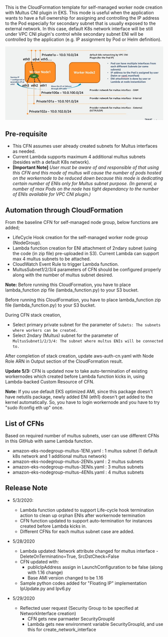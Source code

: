 This is the CloudFormation template for self-managed worker node creation with Multus CNI plugin in EKS. This mode is useful when the application wants to have a full ownership for assigning and controlling the IP address to the Pod especially for secondary subnet that is usually exposed to the external network. In this case, default K8s network interface will be still under VPC CNI plugin's control while secondary subnet ENI will be controlled by the application (e.g. IP assignment by Pod or Helm definition). 

![image-20200518231006033](image-20200518231006033.jpg)
## Pre-requisite
- This CFN assumes user already created subnets for Multus interfaces as needed. 
- Current Lambda supports maximum 4 additional multus subnets (besides with a default K8s network). 
- **[Important Note]** *User must be aware of and responsible of that using this CFN and this mode of multus will cause the number of pods hosted on the workernode to be reduced down because this mode is dedicating certain number of ENIs only for Multus subnet purpose. (In general, a number of max Pods on the node has tight dependancy to the number of ENIs available for VPC CNI plugin.)*

## Automation through CloudFormation

From the baseline CFN for self-managed node group, below functions are added;
- LifeCycle Hook creation for the self-managed worker node group (NodeGroup).
- Lambda function creation for ENI attachment of 2ndary subnet (using the code (in zip file) pre-uploaded in S3). Current Lambda can support max 4 multus subnets to be attached. 
- CloudWatch Event Rule to trigger Lambda function. 
- MultusSubnet1/2/3/4 parameters of CFN should be configured properly along with the number of multus subnet desired. 

**Note:** Before running this CloudFormation, you have to place lambda_function zip file (lambda_function.py) to your S3 bucket. 

Before running this CloudFormation, you have to place lambda_function zip file (lambda_function.py) to your S3 bucket. 

During CFN stack creation, 
* Select primary private subnet for the parameter of `Subets: The subnets where workers can be created.` 
* Select 2ndary (Multus) subnet for the parameter of `MultusSubnet1/2/3/4: The subnet where multus ENIs will be connected to.`

After completion of stack creation, update aws-auth-cn.yaml with Node Role ARN in Output section of the CloudFormation result. 

**Update 5/3:** CFN is updated now to take auto-termination of existing workernodes which created before Lambda function kicks in, using Lambda-backed Custom Resource of CFN. 

**Note:** If you use default EKS optimized AMI, since this package doesn't have netutils package, newly added ENI (eth1) doesn't get added to the kernel automatically. So, you have to login workernode and you have to try "sudo ifconfig eth up" once.  

## List of CFNs
Based on required number of multus subnets, user can use different CFNs in this GitHub with same Lambda function.
- amazon-eks-nodegroup-multus-1ENI.yaml : 1 multus subnet (1 default k8s network and 1 additional multus network)
- amazon-eks-nodegroup-multus-2ENIs.yaml : 2 multus subnets
- amazon-eks-nodegroup-multus-3ENIs.yaml : 3 multus subnets
- amazon-eks-nodegroup-multus-4ENIs.yaml : 4 multus subnets

## Release Note 
* 5/3/2020: 
  * Lambda function updated to support Life-cycle hook termination action to clean up orphan ENIs after workernode termination
  * CFN function updated to support auto-termination for instances created before Lambda kicks in. 
  * Different CFNs for each multus subnet case are added.

* 5/28/2020
  * Lambda updated: Network attribute changed for multus interface - DeleteOnTerminatino=True, SrcDstCheck=False
  * CFN updated with: 
    * publicIpAddress assign in LaunchConfiguration to be false (along with 1.16 change)
    * Base AMI version changed to be 1.16
  * Sample python codes added for "Floating IP" implementation IpUpdate.py and Ipv6.py

* 5/29/2020
  * Reflected user request (Security Group to be specified at NetworkInterface creation)
    * CFN gets new parmaeter SecurityGroupId 
    * Lambda gets new environment variable SecurityGroupId, and use this for create_network_interface
